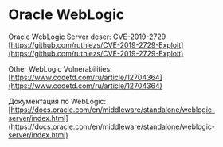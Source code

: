 # Oracle WebLogic

Oracle WebLogic Server deser: CVE-2019-2729 [https://github.com/ruthlezs/CVE-2019-2729-Exploit](https://github.com/ruthlezs/CVE-2019-2729-Exploit)

Other WebLogic Vulnerabilities: [https://www.codetd.com/ru/article/12704364](https://www.codetd.com/ru/article/12704364)

Документация по WebLogic: [https://docs.oracle.com/en/middleware/standalone/weblogic-server/index.html](https://docs.oracle.com/en/middleware/standalone/weblogic-server/index.html)
